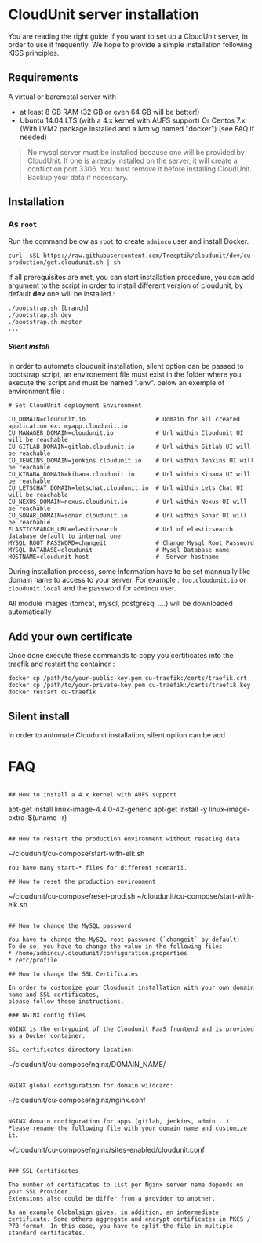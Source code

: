 # CloudUnit server installation

You are reading the right guide if you want to set up a CloudUnit server, in order to use it frequently. 
We hope to provide a simple installation following KISS principles.

## Requirements

A virtual or baremetal server with
* at least 8 GB RAM (32 GB or even 64 GB will be better!)
* Ubuntu 14.04 LTS (with a 4.x kernel with AUFS support) Or Centos 7.x (With LVM2 package installed and a lvm vg named "docker") (see FAQ if needed)

> No mysql server must be installed because one will be provided by CloudUnit. 
> If one is already installed on the server, it will create a conflict on port 3306.
> You must remove it before installing CloudUnit. 
> Backup your data if necessary.

## Installation

### As `root` 

Run the command below as `root` to create `admincu` user and install Docker.

```
curl -sSL https://raw.githubusercontent.com/Treeptik/cloudunit/dev/cu-production/get.cloudunit.sh | sh
```

If all prerequisites are met, you can start installation procedure, you can add argument to the script in order to install different version of cloudunit, by default **dev** one will be installed :

```
./bootstrap.sh [branch]
./bootstrap.sh dev
./bootstrap.sh master
...
```

##### Silent install

In order to automate cloudunit installation, silent option can be passed to bootstrap script, an environement file must exist in the folder where you execute the script and must be named ".env". below an exemple of environment file :

```
# Set CloudUnit deployment Environment

CU_DOMAIN=cloudunit.io                    # Domain for all created application ex: myapp.cloudunit.io
CU_MANAGER_DOMAIN=cloudunit.io            # Url within Cloudunit UI will be reachable
CU_GITLAB_DOMAIN=gitlab.cloudunit.io      # Url within Gitlab UI will be reachable
CU_JENKINS_DOMAIN=jenkins.cloudunit.io    # Url within Jenkins UI will be reachable
CU_KIBANA_DOMAIN=kibana.cloudunit.io      # Url within Kibana UI will be reachable
CU_LETSCHAT_DOMAIN=letschat.cloudunit.io  # Url within Lets Chat UI will be reachable
CU_NEXUS_DOMAIN=nexus.cloudunit.io        # Url within Nexus UI will be reachable
CU_SONAR_DOMAIN=sonar.cloudunit.io        # Url within Sonar UI will be reachable
ELASTICSEARCH_URL=elasticsearch           # Url of elasticsearch database default to internal one
MYSQL_ROOT_PASSWORD=changeit              # Change Mysql Root Password
MYSQL_DATABASE=cloudunit                  # Mysql Database name
HOSTNAME=cloudunit-host                   #  Server hostname
```

During installation process, some information have to be set mannually like domain name to access to your server. For example : `foo.cloudunit.io` or `cloudunit.local` and the password for `admincu` user.

All module images (tomcat, mysql, postgresql ....) will be downloaded automatically

## Add your own certificate

Once done execute these commands to copy you certificates into the traefik and restart the container :

```
docker cp /path/to/your-public-key.pem cu-traefik:/certs/traefik.crt 
docker cp /path/to/your-private-key.pem cu-traefik:/certs/traefik.key
docker restart cu-traefik
```

## Silent install

In order to automate Cloudunit installation, silent option can be add 

# FAQ

```

## How to install a 4.x kernel with AUFS support

```
apt-get install linux-image-4.4.0-42-generic
apt-get install -y linux-image-extra-$(uname -r)
```

## How to restart the production environment without reseting data

```
~/cloudunit/cu-compose/start-with-elk.sh
```
You have many start-* files for different scenarii.

## How to reset the production environment 

```
~/cloudunit/cu-compose/reset-prod.sh
~/cloudunit/cu-compose/start-with-elk.sh
```

## How to change the MySQL password

You have to change the MySQL root password (`changeit` by default)
To do so, you have to change the value in the following files
* /home/admincu/.cloudunit/configuration.properties
* /etc/profile

## How to change the SSL Certificates

In order to customize your Cloudunit installation with your own domain name and SSL certificates,
please follow these instructions.

### NGINX config files

NGINX is the entrypoint of the Cloudunit PaaS frontend and is provided as a Docker container.

SSL certificates directory location:

```
~/cloudunit/cu-compose/nginx/DOMAIN_NAME/
```

NGINX global configuration for domain wildcard:

```
~/cloudunit/cu-compose/nginx/nginx.conf
```

NGINX domain configuration for apps (gitlab, jenkins, admin...):
Please rename the following file with your domain name and customize it.

```
~/cloudunit/cu-compose/nginx/sites-enabled/cloudunit.conf
```

### SSL Certificates

The number of certificates to list per Nginx server name depends on your SSL Provider.
Extensions also could be differ from a provider to another.

As an example Globalsign gives, in addition, an intermediate certificate. Some others aggregate and encrypt certificates in PKCS / P7B format. In this case, you have to split the file in multiple standard certificates.

